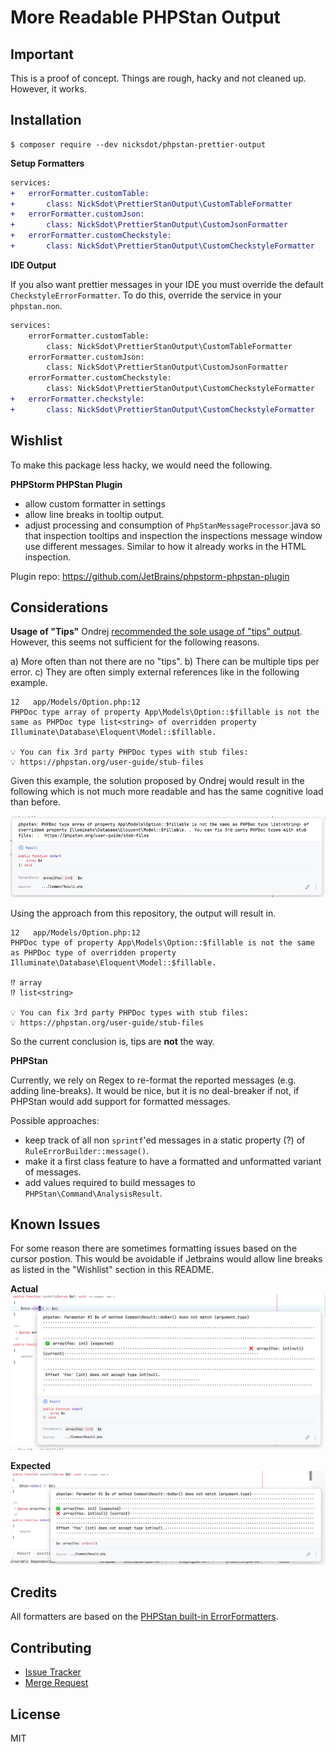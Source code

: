 # More Readable PHPStan Output

## Important

This is a proof of concept. Things are rough, hacky and not cleaned up. However, it works.

## Installation

```shell
$ composer require --dev nicksdot/phpstan-prettier-output
```

**Setup Formatters**

```diff
services:
+	errorFormatter.customTable:
+		class: NickSdot\PrettierStanOutput\CustomTableFormatter
+	errorFormatter.customJson:
+		class: NickSdot\PrettierStanOutput\CustomJsonFormatter
+	errorFormatter.customCheckstyle:
+		class: NickSdot\PrettierStanOutput\CustomCheckstyleFormatter
```

**IDE Output**

If you also want prettier messages in your IDE you must override the default `CheckstyleErrorFormatter`. To do this, 
override the service in your `phpstan.non`.

```diff
services:
	errorFormatter.customTable:
		class: NickSdot\PrettierStanOutput\CustomTableFormatter
	errorFormatter.customJson:
		class: NickSdot\PrettierStanOutput\CustomJsonFormatter
	errorFormatter.customCheckstyle:
		class: NickSdot\PrettierStanOutput\CustomCheckstyleFormatter
+	errorFormatter.checkstyle:
+		class: NickSdot\PrettierStanOutput\CustomCheckstyleFormatter
```

## Wishlist

To make this package less hacky, we would need the following.

**PHPStorm PHPStan Plugin**
- allow custom formatter in settings
- allow line breaks in tooltip output.
- adjust processing and consumption of `PhpStanMessageProcessor`.java so that inspection tooltips and inspection the 
  inspections message window use different messages. Similar to how it already works in the HTML inspection.

Plugin repo: https://github.com/JetBrains/phpstorm-phpstan-plugin

## Considerations

**Usage of "Tips"**
Ondrej [recommended the sole usage of "tips" output](https://github.com/phpstan/phpstan/discussions/11476#discussioncomment-10274315). However, this seems  not sufficient for the following reasons.

a) More often than not there are no "tips".
b) There can be multiple tips per error.
c) They are often simply external references like in the following example.

```
12   app/Models/Option.php:12                                                      
PHPDoc type array of property App\Models\Option::$fillable is not the same as PHPDoc type list<string> of overridden property Illuminate\Database\Eloquent\Model::$fillable.                                                                                 

💡 You can fix 3rd party PHPDoc types with stub files:               
💡 https://phpstan.org/user-guide/stub-files    
```

Given this example, the solution proposed by Ondrej would result in the following which is not much more readable 
and has the same cognitive load than before.

![](.github/img/ondrej-tips-usage-proposal.png)

Using the approach from this repository, the output will result in.

```
12   app/Models/Option.php:12 
PHPDoc type of property App\Models\Option::$fillable is not the same as PHPDoc type of overridden property Illuminate\Database\Eloquent\Model::$fillable. 

⁉️ array
⁉️ list<string>

💡 You can fix 3rd party PHPDoc types with stub files:               
💡 https://phpstan.org/user-guide/stub-files    
```

So the current conclusion is, tips are **not** the way.

**PHPStan**

Currently, we rely on Regex to re-format the reported messages (e.g. adding line-breaks). It would be nice, but it is 
no deal-breaker if not, if PHPStan would add support for formatted messages.

Possible approaches:
- keep track of all non `sprintf`'ed messages in a static property (?) of `RuleErrorBuilder::message()`.
- make it a first class feature to have a formatted and unformatted variant of messages.
- add values required to build messages to `PHPStan\Command\AnalysisResult`.

## Known Issues

For some reason there are sometimes formatting issues based on the cursor postion. This would be avoidable if 
Jetbrains would allow line breaks as listed in the "Wishlist" section in this README.

**Actual**
![](.github/img/cursor-formatting-issue/actual.png)

**Expected**
![](.github/img/cursor-formatting-issue/expected.png)


## Credits

All formatters are based on the [PHPStan built-in ErrorFormatters](https://phpstan.org/user-guide/output-format).

## Contributing

- [Issue Tracker](https://github.com/NickSdot/phpstan-prettier-output/issues)
- [Merge Request ](https://github.com/NickSdot/phpstan-prettier-output/pull)

## License

MIT
